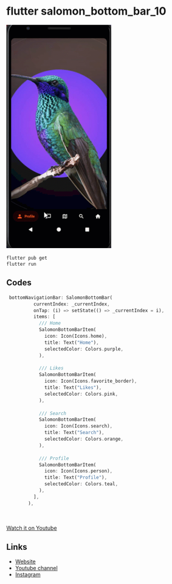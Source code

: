 # flutter salomon_bottom_bar_10

![salomon_bottom_bar](./assets/images/readme.gif?raw=true "Optional Title")

```
flutter pub get
flutter run
```
## Codes

```dart
 bottomNavigationBar: SalomonBottomBar(
          currentIndex: _currentIndex,
          onTap: (i) => setState(() => _currentIndex = i),
          items: [
            /// Home
            SalomonBottomBarItem(
              icon: Icon(Icons.home),
              title: Text("Home"),
              selectedColor: Colors.purple,
            ),

            /// Likes
            SalomonBottomBarItem(
              icon: Icon(Icons.favorite_border),
              title: Text("Likes"),
              selectedColor: Colors.pink,
            ),

            /// Search
            SalomonBottomBarItem(
              icon: Icon(Icons.search),
              title: Text("Search"),
              selectedColor: Colors.orange,
            ),

            /// Profile
            SalomonBottomBarItem(
              icon: Icon(Icons.person),
              title: Text("Profile"),
              selectedColor: Colors.teal,
            ),
          ],
        ),
```

<br><br>
[Watch it on Youtube](https://youtube.com)

## Links

* [Website](https://phloxcompany.com)
* [Youtube channel](https://www.youtube.com/channel/UC6sTNoJi_G_O5lNzc6JgLew)
* [Instagram](https://instagram.com/phloxcompany)

